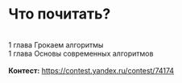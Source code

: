 # Что почитать?
\
1 глава Грокаем алгоритмы\
1 глава Основы современных алгоритмов\
\
**Контест:** https://contest.yandex.ru/contest/74174

